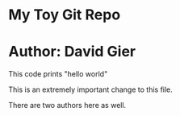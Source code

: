 # My Toy Git Repo
# Author: David Gier

This code prints "hello world"

This is an extremely important change to this file.

There are two authors here as well.

